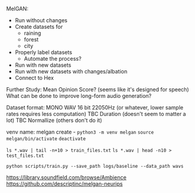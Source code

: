 MelGAN:
- Run without changes
- Create datasets for 
    - raining
    - forest
    - city
- Properly label datasets
    - Automate the process?
- Run with new datasets
- Run with new datasets with changes/albation
- Connect to Hex

Further Study:
Mean Opinion Score? (seems like it's designed for speech)
What can be done to improve long-form audio generation?



Dataset format:
MONO WAV
16 bit
22050Hz (or whatever, lower sample rates requires less computation)
TBC Duration (doesn't seem to matter a lot)
TBC Normallize (others don't do it)

venv name: melgan
create - `python3 -m venv melgan`
`source melgan/bin/activate`
`deactivate`

`ls *.wav | tail -n+10 > train_files.txt`
`ls *.wav | head -n10 > test_files.txt`

`python scripts/train.py --save_path logs/baseline --data_path wavs`

https://library.soundfield.com/browse/Ambience
https://github.com/descriptinc/melgan-neurips